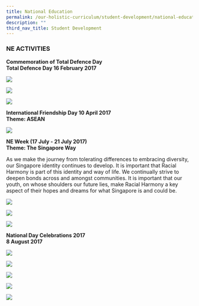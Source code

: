 ```yaml
---
title: National Education
permalink: /our-holistic-curriculum/student-development/national-education
description: ""
third_nav_title: Student Development
---
```

### NE ACTIVITIES
**Commemoration of Total Defence Day <br>
Total Defence Day 16 February 2017**

![](/images/sec1.jpg)

![](/images/ugsg%20lesson.jpg)

![](/images/resilience%20trail.jpg)

**International Friendship Day 10 April 2017 <br>
Theme: ASEAN**

![](/images/national%20flower.jpg)

**NE Week (17 July - 21 July 2017) <br>
Theme: The Singapore Way**

As we make the journey from tolerating differences to embracing diversity, our Singapore identity continues to develop.  It is important that Racial Harmony is part of this identity and way of life.  We continually strive to deepen bonds across and amongst communities.  It is important that our youth, on whose shoulders our future lies, make Racial Harmony a key aspect of their hopes and dreams for what Singapore is and could be.

![](/images/racial%20harmony.jpg)

![](/images/rhd.jpg)

![](/images/racial.jpg)

**National Day Celebrations 2017 <br>
8 August 2017**

![](/images/national%20day1.jpg)

![](/images/inteclass1.jpg)

![](/images/showcase1.jpg)

![](/images/principal1.jpg)

![](/images/tembusa.jpg)